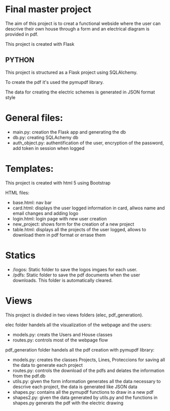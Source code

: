 # Final master project

The aim of this project is to creat a functional webside where the user can descrive their own house through a form and an electrical diagram is provided in pdf.

This project is created with Flask


## PYTHON

This project is structured as a Flask project using SQLAlchemy.

To create the pdf it's used the pymupdf library.

The data for creating the electric schemes is generated in JSON format style

# General files:

 - main.py: creation the Flask app and generating the db
 - db.py: creating SQLAchemy db
 - auth_object.py: authentification of the user, encryption of the password, add token in session when logged

# Templates:

This project is created with html 5 using Bootstrap

HTML files:

 - base.html: nav bar
 - card.html: displays the user logged information in card, allwos name and email changes and adding logo
 - login.html: login page with new user creation
 - new_project: shows form for the creation of a new project
 - table.html: displays all the projects of the user logged, allows to download them in pdf format or errase them

# Statics

 - /logos: Static folder to save the logos imgaes for each user.
 - /pdfs: Static folder to save the pdf documents when the user downloads. This folder is automatically cleared. 

# Views

This project is divided in two views folders (elec, pdf_generation).

elec folder handels all the visualization of the webpage and the users:

 - models.py: creats the Users and House classes
 - routes.py: controls most of the webpage flow

pdf_generation folder handels all the pdf creation with pymupdf library:

 - models.py: creates the classes Projects, Lines, Proteccions for saving all the data to generate each project
 - routes.py: controls the download of the pdfs and delates the information from the pdf.db
 - utils.py: given the form information generates all the data necessary to descrive each project, the data is generated like JSON data
 - shapes.py: contains all the pymupdf functions to draw in a new pdf
 - shapes2.py: given the data generated by utils.py and the functions in shapes.py generats the pdf with the electric drawing 

